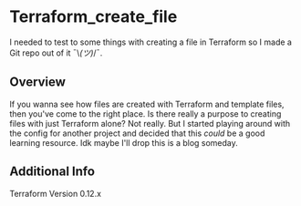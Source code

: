 # Terraform_create_file
I needed to test to some things with creating a file in Terraform so I made a Git repo out of it  ¯\\_(ツ)_/¯.

## Overview 
If you wanna see how files are created with Terraform and template files, then you've come to the right place. Is there really a purpose to creating files with just Terraform alone? Not really. But I started playing around with the config for another project and decided that this _could_ be a good learning resource. Idk maybe I'll drop this is a blog someday.

## Additional Info
Terraform Version 0.12.x

